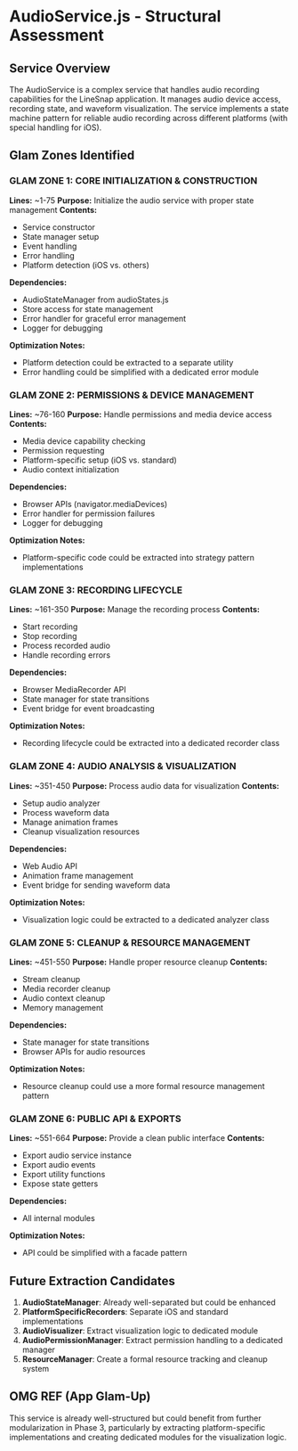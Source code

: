 # AudioService.js - Structural Assessment

## Service Overview

The AudioService is a complex service that handles audio recording capabilities for the LineSnap application. It manages audio device access, recording state, and waveform visualization. The service implements a state machine pattern for reliable audio recording across different platforms (with special handling for iOS).

## Glam Zones Identified

### GLAM ZONE 1: CORE INITIALIZATION & CONSTRUCTION
**Lines:** ~1-75
**Purpose:** Initialize the audio service with proper state management
**Contents:**
- Service constructor
- State manager setup
- Event handling
- Error handling
- Platform detection (iOS vs. others)

**Dependencies:**
- AudioStateManager from audioStates.js
- Store access for state management
- Error handler for graceful error management
- Logger for debugging

**Optimization Notes:**
- Platform detection could be extracted to a separate utility
- Error handling could be simplified with a dedicated error module

### GLAM ZONE 2: PERMISSIONS & DEVICE MANAGEMENT
**Lines:** ~76-160
**Purpose:** Handle permissions and media device access
**Contents:**
- Media device capability checking
- Permission requesting
- Platform-specific setup (iOS vs. standard)
- Audio context initialization

**Dependencies:**
- Browser APIs (navigator.mediaDevices)
- Error handler for permission failures
- Logger for debugging

**Optimization Notes:**
- Platform-specific code could be extracted into strategy pattern implementations

### GLAM ZONE 3: RECORDING LIFECYCLE
**Lines:** ~161-350
**Purpose:** Manage the recording process
**Contents:**
- Start recording
- Stop recording
- Process recorded audio
- Handle recording errors

**Dependencies:**
- Browser MediaRecorder API
- State manager for state transitions
- Event bridge for event broadcasting

**Optimization Notes:**
- Recording lifecycle could be extracted into a dedicated recorder class

### GLAM ZONE 4: AUDIO ANALYSIS & VISUALIZATION
**Lines:** ~351-450
**Purpose:** Process audio data for visualization
**Contents:**
- Setup audio analyzer
- Process waveform data
- Manage animation frames
- Cleanup visualization resources

**Dependencies:**
- Web Audio API
- Animation frame management
- Event bridge for sending waveform data

**Optimization Notes:**
- Visualization logic could be extracted to a dedicated analyzer class

### GLAM ZONE 5: CLEANUP & RESOURCE MANAGEMENT
**Lines:** ~451-550
**Purpose:** Handle proper resource cleanup
**Contents:**
- Stream cleanup
- Media recorder cleanup
- Audio context cleanup
- Memory management

**Dependencies:**
- State manager for state transitions
- Browser APIs for audio resources

**Optimization Notes:**
- Resource cleanup could use a more formal resource management pattern

### GLAM ZONE 6: PUBLIC API & EXPORTS
**Lines:** ~551-664
**Purpose:** Provide a clean public interface
**Contents:**
- Export audio service instance
- Export audio events
- Export utility functions
- Expose state getters

**Dependencies:**
- All internal modules

**Optimization Notes:**
- API could be simplified with a facade pattern

## Future Extraction Candidates

1. **AudioStateManager**: Already well-separated but could be enhanced
2. **PlatformSpecificRecorders**: Separate iOS and standard implementations
3. **AudioVisualizer**: Extract visualization logic to dedicated module
4. **AudioPermissionManager**: Extract permission handling to a dedicated manager
5. **ResourceManager**: Create a formal resource tracking and cleanup system

## OMG REF (App Glam-Up)
This service is already well-structured but could benefit from further modularization in Phase 3, particularly by extracting platform-specific implementations and creating dedicated modules for the visualization logic.